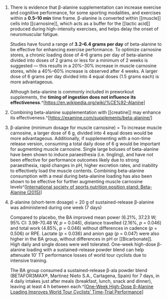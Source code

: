 1. There is evidence that β-alanine supplementation can increase exercise and cognitive performance, for some sporting modalities, and exercises within a **0.5–10 min** time frame. β-alanine is converted within [[muscle]] cells into [[carnosine]], which acts as a buffer for the [[lactic acid]] produced during high-intensity exercises, and helps delay the onset of neuromuscular fatigue.
   
   Studies have found a range of **3.2–6.4 grams per day** of beta-alanine to be effective for enhancing exercise performance. To optimize carnosine stores, a chronic loading dose of 4–6 grams per day of beta-alanine divided into doses of 2 grams or less for a minimum of 2 weeks is suggested — this results in a 20%–30% increase in muscle carnosine stores, while a 40%–60% increase is observed after 4 weeks. A larger dose of 6 grams per day divided into 4 equal doses (1.5 grams each) is more advantageous.
   
   Although beta-alanine is commonly included in preworkout supplements, the **timing of ingestion does not influence its effectiveness**.^[https://en.wikipedia.org/wiki/%CE%92-Alanine]
2. Combining beta-alanine supplementation with [[creatine]] may enhance its effectiveness.^[https://examine.com/supplements/beta-alanine/]
3. β-alanine (minimum dosage for muscle carnosine) = To increase muscle carnosine, a larger dose of 6 g, divided into 4 equal doses would be more advantageous. Additionally, if supplementing with a non-time release version, consuming a total daily dose of 6 g would be important for augmenting muscle carnosine. Single large boluses of beta-alanine have been shown to induce paraesthesia (i.e. tingling), and have not been effective for performance outcomes likely due to strong paraesthesia, rapid changes in pH, higher excretion rates, and inability to effectively load the muscle contents. Combining beta-alanine consumption with a meal during beta-alanine loading has also been shown to be effective for further augmenting muscle carnosine levels^[[International society of sports nutrition position stand: Beta-Alanine (2015)](https://pmc.ncbi.nlm.nih.gov/articles/PMC4501114/)]
4. β-alanine (short-term dosage) = 20 g of sustained-release β-alanine was administered during one week (7 days)
   
   Compared to placebo, the BA improved mean power (6.21%, 37.23 W; 95% CI: 3.98–70.48 W, _p_ = 0.046), distance travelled (2.16%, _p_ = 0.046) and total work (4.85%, _p_ = 0.046) without differences in cadence (_p_ = 0.506) or RPE. Lactate (_p_ = 0.036) and anion gap (_p_ = 0.047) were also higher in the BA group, without differences in pH or [[Bicarbonate]]. High daily and single doses were well tolerated. One-week high-dose β-alanine loading with a sustained-release powder blend can help attenuate 10′ TT performance losses of world tour cyclists due to intensive training.
   
   The BA group consumed a sustained-release β-ala powder blend (BETAFOR3MAX®, Martinez Nieto S.A., Cartagena, Spain) for 7 days, in 4 daily intakes just after meals (breakfast, lunch, snack and dinner), leaving at least 4 h between each.^[[One-Week High-Dose β-Alanine Loading Improves World Tour Cyclists’ Time-Trial Performance](https://pmc.ncbi.nlm.nih.gov/articles/PMC8401416/)]
